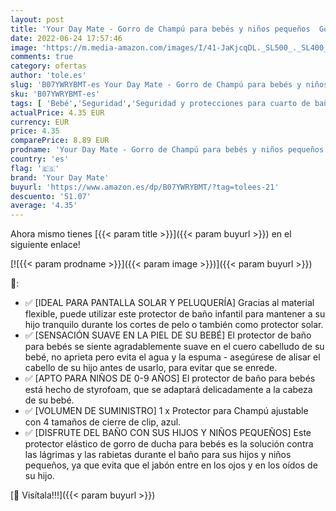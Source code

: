 ```yaml
---
layout: post
title: 'Your Day Mate - Gorro de Champú para bebés y niños pequeños  Gorro de ducha ajustable para niños  Protector contra Champú con 4 tamaños de cierre de clip  Visera de protección infantil para Ojos y Oídos  Protección'
date: 2022-06-24 17:57:46
image: 'https://m.media-amazon.com/images/I/41-JaKjcqDL._SL500_._SL400_.jpg'
comments: true
category: ofertas
author: 'tole.es'
slug: 'B07YWRYBMT-es Your Day Mate - Gorro de Champú para bebés y niños...'
sku: 'B07YWRYBMT-es'
tags: [ 'Bebé','Seguridad','Seguridad y protecciones para cuarto de baño','bebés','your day mate','🇪🇸', ]
actualPrice: 4.35 EUR
currency: EUR
price: 4.35
comparePrice: 8.89 EUR
prodname: 'Your Day Mate - Gorro de Champú para bebés y niños pequeños  Gorro de ducha ajustable para niños  Protector contra Champú con 4 tamaños de cierre de clip  Visera de protección infantil para Ojos y Oídos  Protección'
country: 'es'
flag: '🇪🇸'
brand: 'Your Day Mate'
buyurl: 'https://www.amazon.es/dp/B07YWRYBMT/?tag=tolees-21'
descuento: '51.07'
average: '4.35'
---
```


Ahora mismo tienes [{{< param title >}}]({{< param buyurl >}}) en el siguiente enlace!

[![{{< param prodname >}}]({{< param image >}})]({{< param buyurl >}})

🔎:

- ✅ [IDEAL PARA PANTALLA SOLAR Y PELUQUERÍA] Gracias al material flexible, puede utilizar este protector de baño infantil para mantener a su hijo tranquilo durante los cortes de pelo o también como protector solar.
- ✅ [SENSACIÓN SUAVE EN LA PIEL DE SU BEBÉ] El protector de baño para bebés se siente agradablemente suave en el cuero cabelludo de su bebé, no aprieta pero evita el agua y la espuma - asegúrese de alisar el cabello de su hijo antes de usarlo, para evitar que se enrede.
- ✅ [APTO PARA NIÑOS DE 0-9 AÑOS] El protector de baño para bebés está hecho de styrofoam, que se adaptará delicadamente a la cabeza de su bebé.
- ✅ [VOLUMEN DE SUMINISTRO] 1 x Protector para Champú ajustable con 4 tamaños de cierre de clip, azul.
- ✅ [DISFRUTE DEL BAÑO CON SUS HIJOS Y NIÑOS PEQUEÑOS] Este protector elástico de gorro de ducha para bebés es la solución contra las lágrimas y las rabietas durante el baño para sus hijos y niños pequeños, ya que evita que el jabón entre en los ojos y en los oídos de su hijo.

[🛒 Visítala!!!]({{< param buyurl >}})
